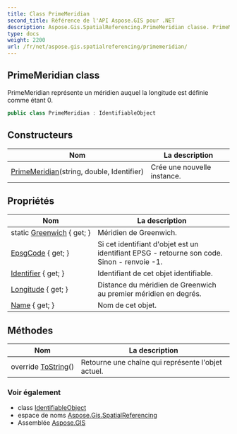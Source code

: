 ```yaml
---
title: Class PrimeMeridian
second_title: Référence de l'API Aspose.GIS pour .NET
description: Aspose.Gis.SpatialReferencing.PrimeMeridian classe. PrimeMeridian représente un méridien auquel la longitude est définie comme étant 0.
type: docs
weight: 2200
url: /fr/net/aspose.gis.spatialreferencing/primemeridian/
---
```

## PrimeMeridian class

PrimeMeridian représente un méridien auquel la longitude est définie comme étant 0.

```csharp
public class PrimeMeridian : IdentifiableObject
```

## Constructeurs

| Nom | La description |
| --- | --- |
| [PrimeMeridian](primemeridian/)(string, double, Identifier) | Crée une nouvelle instance. |

## Propriétés

| Nom | La description |
| --- | --- |
| static [Greenwich](../../aspose.gis.spatialreferencing/primemeridian/greenwich/) { get; } | Méridien de Greenwich. |
| [EpsgCode](../../aspose.gis.spatialreferencing/identifiableobject/epsgcode/) { get; } | Si cet identifiant d'objet est un identifiant EPSG - retourne son code. Sinon - renvoie -1. |
| [Identifier](../../aspose.gis.spatialreferencing/identifiableobject/identifier/) { get; } | Identifiant de cet objet identifiable. |
| [Longitude](../../aspose.gis.spatialreferencing/primemeridian/longitude/) { get; } | Distance du méridien de Greenwich au premier méridien en degrés. |
| [Name](../../aspose.gis.spatialreferencing/identifiableobject/name/) { get; } | Nom de cet objet. |

## Méthodes

| Nom | La description |
| --- | --- |
| override [ToString](../../aspose.gis.spatialreferencing/identifiableobject/tostring/)() | Retourne une chaîne qui représente l'objet actuel. |

### Voir également

* class [IdentifiableObject](../identifiableobject/)
* espace de noms [Aspose.Gis.SpatialReferencing](../../aspose.gis.spatialreferencing/)
* Assemblée [Aspose.GIS](../../)


